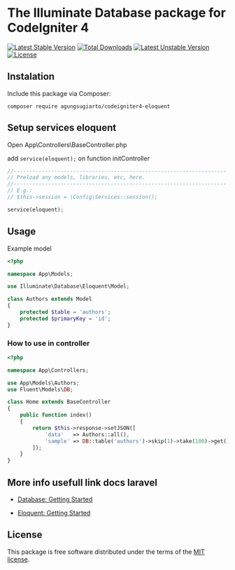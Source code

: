 # The Illuminate Database package for CodeIgniter 4

[![Latest Stable Version](https://poser.pugx.org/agungsugiarto/codeigniter4-eloquent/v)](https://packagist.org/packages/agungsugiarto/codeigniter4-eloquent)
[![Total Downloads](https://poser.pugx.org/agungsugiarto/codeigniter4-eloquent/downloads)](https://packagist.org/packages/agungsugiarto/codeigniter4-eloquent)
[![Latest Unstable Version](https://poser.pugx.org/agungsugiarto/codeigniter4-eloquent/v/unstable)](https://packagist.org/packages/agungsugiarto/codeigniter4-eloquent)
[![License](https://poser.pugx.org/agungsugiarto/codeigniter4-eloquent/license)](https://packagist.org/packages/agungsugiarto/codeigniter4-eloquent)

## Instalation

Include this package via Composer:

```console
composer require agungsugiarto/codeigniter4-eloquent
```

## Setup services eloquent
Open App\Controllers\BaseController.php

add `service(eloquent);` on function initController
```php
//--------------------------------------------------------------------
// Preload any models, libraries, etc, here.
//--------------------------------------------------------------------
// E.g.:
// $this->session = \Config\Services::session();

service(eloquent);
```
## Usage

Example model
```php
<?php

namespace App\Models;

use Illuminate\Database\Eloquent\Model;

class Authors extends Model
{
    protected $table = 'authors';
    protected $primaryKey = 'id';
}

```

### How to use in controller
```php
<?php 

namespace App\Controllers;

use App\Models\Authors;
use Fluent\Models\DB;

class Home extends BaseController
{
	public function index()
	{
		return $this->response->setJSON([
			'data'   => Authors::all(),
			'sample' => DB::table('authors')->skip(1)->take(100)->get(),
		]);
	}
}

```

## More info usefull link docs laravel
- [Database: Getting Started](https://laravel.com/docs/7.x/database)

- [Eloquent: Getting Started](https://laravel.com/docs/7.x/eloquent)

## License

This package is free software distributed under the terms of the [MIT license](LICENSE.md).
